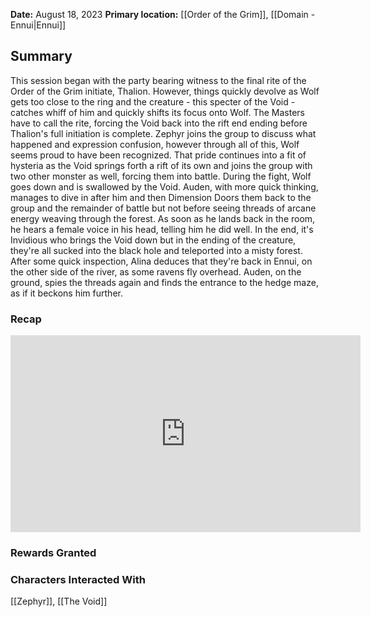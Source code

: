 **Date:** August 18, 2023
**Primary location:** [[Order of the Grim]], [[Domain - Ennui|Ennui]]

## Summary

This session began with the party bearing witness to the final rite of the Order of the Grim initiate, Thalion. However, things quickly devolve as Wolf gets too close to the ring and the creature - this specter of the Void - catches whiff of him and quickly shifts its focus onto Wolf. The Masters have to call the rite, forcing the Void back into the rift end ending before Thalion's full initiation is complete. Zephyr joins the group to discuss what happened and expression confusion, however through all of this, Wolf seems proud to have been recognized. That pride continues into a fit of hysteria as the Void springs forth a rift of its own and joins the group with two other monster as well, forcing them into battle. During the fight, Wolf goes down and is swallowed by the Void. Auden, with more quick thinking, manages to dive in after him and then Dimension Doors them back to the group and the remainder of battle but not before seeing threads of arcane energy weaving through the forest. As soon as he lands back in the room, he hears a female voice in his head, telling him he did well. In the end, it's Invidious who brings the Void down but in the ending of the creature, they're all sucked into the black hole and teleported into a misty forest. After some quick inspection, Alina deduces that they're back in Ennui, on the other side of the river, as some ravens fly overhead. Auden, on the ground, spies the threads again and finds the entrance to the hedge maze, as if it beckons him further.

### Recap

<iframe width="560" height="315" src="https://www.youtube.com/embed/Hl4J0j-G7ug?si=oTeLk8KgkTz0xlYr" title="YouTube video player" frameborder="0" allow="accelerometer; autoplay; clipboard-write; encrypted-media; gyroscope; picture-in-picture; web-share" allowfullscreen></iframe>

### Rewards Granted

### Characters Interacted With

[[Zephyr]], [[The Void]]